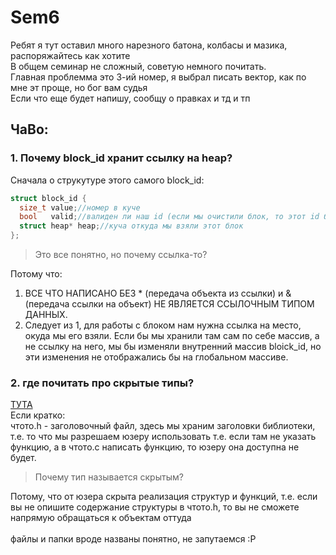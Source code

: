 # Sem6
Ребят я тут оставил много нарезного батона, колбасы и мазика, распоряжайтесь как хотите\
В общем семинар не сложный, советую немного почитать.\
Главная проблемма это 3-ий номер, я выбрал писать вектор, как по мне эт проще, но бог вам судья\
Если что еще будет напишу, сообщу о правках и тд и тп

## ЧаВо:
### 1. Почему block_id хранит ссылку на heap?
Сначала о струкутуре этого самого block_id:
``` c
struct block_id {
  size_t value;//номер в куче
  bool   valid;//валиден ли наш id (если мы очистили блок, то этот id более не валиден)
  struct heap* heap;//куча откуда мы взяли этот блок
};
```
> Это все понятно, но почему ссылка-то? 

Потому что:
1. ВСЕ ЧТО НАПИСАНО БЕЗ * (передача объекта из ссылки) и & (передача ссылки на объект) НЕ ЯВЛЯЕТСЯ ССЫЛОЧНЫМ ТИПОМ ДАННЫХ.
2. Следует из 1, для работы с блоком нам нужна ссылка на место, окуда мы его взяли. Если бы мы хранили там сам по себе массив, а не ссылку на него, мы бы изменяли внутренний массив bloick_id, но эти изменения не отображались бы на глобальном массиве. 
### 2. где почитать про скрытые типы?
[ТУТА](https://stepik.org/lesson/408352/step/6)\
Если кратко:\
чтото.h - заголовочный файл, здесь мы храним заголовки библиотеки, т.е. то что мы разрешаем юзеру использовать т.е. если там не указать функцию, а в чтото.c написать функцию, то юзеру она доступна не будет.

>Почему тип называется скрытым?

Потому, что от юзера скрыта реализация структур и функций, т.е. если вы не опишите содержание структуры в чтото.h, то вы не сможете напрямую обращаться к объектам оттуда\
\
файлы и папки вроде названы понятно, не запутаемся :Р
